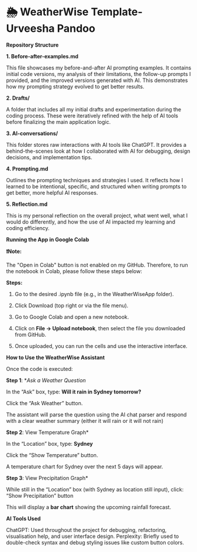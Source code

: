 # 🌦️ WeatherWise Template- Urveesha Pandoo

**Repository Structure**

**1. Before-after-examples.md**

This file showcases my before-and-after AI prompting examples. It contains initial code versions, my analysis of their limitations, the follow-up prompts I provided, and the improved versions generated with AI. This demonstrates how my prompting strategy evolved to get better results.

**2. Drafts/**

A folder that includes all my initial drafts and experimentation during the coding process. These were iteratively refined with the help of AI tools before finalizing the main application logic.

**3. AI-conversations/**

This folder stores raw interactions with AI tools like ChatGPT. It provides a behind-the-scenes look at how I collaborated with AI for debugging, design decisions, and implementation tips.

**4. Prompting.md**

Outlines the prompting techniques and strategies I used. It reflects how I learned to be intentional, specific, and structured when writing prompts to get better, more helpful AI responses.

**5. Reflection.md**

This is my personal reflection on the overall project, what went well, what I would do differently, and how the use of AI impacted my learning and coding efficiency.

**Running the App in Google Colab**

**❗Note:**

The "Open in Colab" button is not enabled on my GitHub.
Therefore, to run the notebook in Colab, please follow these steps below:

**Steps:**

1. Go to the desired .ipynb file (e.g., in the WeatherWiseApp folder).

2. Click Download (top right or via the file menu).

3. Go to Google Colab and open a new notebook.

4. Click on **File → Upload notebook**, then select the file you downloaded from GitHub.
   
5. Once uploaded, you can run the cells and use the interactive interface.

**How to Use the WeatherWise Assistant**

Once the code is executed:

**Step 1**: **Ask a Weather Question*
   
In the “Ask” box, type: **Will it rain in Sydney tomorrow?**

Click the “Ask Weather” button.

The assistant will parse the question using the AI chat parser and respond with a clear weather summary (either it will rain or it will not rain)

**Step 2**: View Temperature Graph*
   
In the “Location” box, type: **Sydney**

Click the “Show Temperature” button.

A temperature chart for Sydney over the next 5 days will appear.

**Step 3**: View Precipitation Graph*
   
While still in the “Location” box (with Sydney as location still input), click: “Show Precipitation” button

This will display a **bar chart** showing the upcoming rainfall forecast.

**AI Tools Used**

ChatGPT: Used throughout the project for debugging, refactoring, visualisation help, and user interface design.
Perplexity: Briefly used to double-check syntax and debug styling issues like custom button colors.
